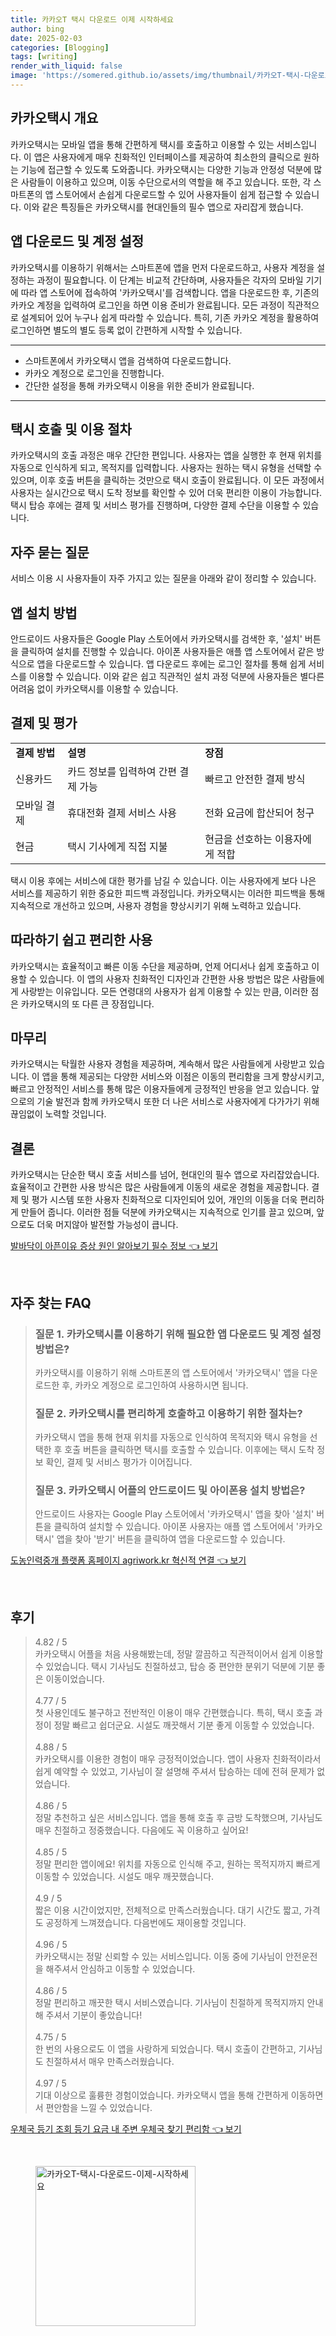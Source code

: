 ```yaml
---
title: 카카오T 택시 다운로드 이제 시작하세요
author: bing
date: 2025-02-03
categories: [Blogging]
tags: [writing]
render_with_liquid: false
image: 'https://somered.github.io/assets/img/thumbnail/카카오T-택시-다운로드-이제-시작하세요.webp'
---
```



<h2 id='카카오택시 개요'>카카오택시 개요</h2>

<p>카카오택시는 모바일 앱을 통해 간편하게 택시를 호출하고 이용할 수 있는 서비스입니다. 이 앱은 사용자에게 매우 친화적인 인터페이스를 제공하여 최소한의 클릭으로 원하는 기능에 접근할 수 있도록 도와줍니다. 카카오택시는 다양한 기능과 안정성 덕분에 많은 사람들이 이용하고 있으며, 이동 수단으로서의 역할을 해 주고 있습니다. 또한, 각 스마트폰의 앱 스토어에서 손쉽게 다운로드할 수 있어 사용자들이 쉽게 접근할 수 있습니다. 이와 같은 특징들은 카카오택시를 현대인들의 필수 앱으로 자리잡게 했습니다.</p>

<h2 id='앱 다운로드 및 계정 설정'>앱 다운로드 및 계정 설정</h2>

<p>카카오택시를 이용하기 위해서는 스마트폰에 앱을 먼저 다운로드하고, 사용자 계정을 설정하는 과정이 필요합니다. 이 단계는 비교적 간단하며, 사용자들은 각자의 모바일 기기에 따라 앱 스토어에 접속하여 '카카오택시'를 검색합니다. 앱을 다운로드한 후, 기존의 카카오 계정을 입력하여 로그인을 하면 이용 준비가 완료됩니다. 모든 과정이 직관적으로 설계되어 있어 누구나 쉽게 따라할 수 있습니다. 특히, 기존 카카오 계정을 활용하여 로그인하면 별도의 별도 등록 없이 간편하게 시작할 수 있습니다.</p>

<hr />

<ul>
    <li>스마트폰에서 카카오택시 앱을 검색하여 다운로드합니다.</li>
    <li>카카오 계정으로 로그인을 진행합니다.</li>
    <li>간단한 설정을 통해 카카오택시 이용을 위한 준비가 완료됩니다.</li>
</ul>

<hr />

<h2 id='택시 호출 및 이용 절차'>택시 호출 및 이용 절차</h2>

<p>카카오택시의 호출 과정은 매우 간단한 편입니다. 사용자는 앱을 실행한 후 현재 위치를 자동으로 인식하게 되고, 목적지를 입력합니다. 사용자는 원하는 택시 유형을 선택할 수 있으며, 이후 호출 버튼을 클릭하는 것만으로 택시 호출이 완료됩니다. 이 모든 과정에서 사용자는 실시간으로 택시 도착 정보를 확인할 수 있어 더욱 편리한 이용이 가능합니다. 택시 탑승 후에는 결제 및 서비스 평가를 진행하며, 다양한 결제 수단을 이용할 수 있습니다.</p>

<h2 id='자주 묻는 질문'>자주 묻는 질문</h2>

<p>서비스 이용 시 사용자들이 자주 가지고 있는 질문을 아래와 같이 정리할 수 있습니다.</p>

<h2 id='앱 설치 방법'>앱 설치 방법</h2>

<p>안드로이드 사용자들은 Google Play 스토어에서 카카오택시를 검색한 후, '설치' 버튼을 클릭하여 설치를 진행할 수 있습니다. 아이폰 사용자들은 애플 앱 스토어에서 같은 방식으로 앱을 다운로드할 수 있습니다. 앱 다운로드 후에는 로그인 절차를 통해 쉽게 서비스를 이용할 수 있습니다. 이와 같은 쉽고 직관적인 설치 과정 덕분에 사용자들은 별다른 어려움 없이 카카오택시를 이용할 수 있습니다.</p>

<h2 id='결제 및 평가'>결제 및 평가</h2>

<table>
    <tr>
        <td><b>결제 방법</b></td>
        <td><b>설명</b></td>
        <td><b>장점</b></td>
    </tr>
    <tr>
        <td>신용카드</td>
        <td>카드 정보를 입력하여 간편 결제 가능</td>
        <td>빠르고 안전한 결제 방식</td>
    </tr>
    <tr>
        <td>모바일 결제</td>
        <td>휴대전화 결제 서비스 사용</td>
        <td>전화 요금에 합산되어 청구</td>
    </tr>
    <tr>
        <td>현금</td>
        <td>택시 기사에게 직접 지불</td>
        <td>현금을 선호하는 이용자에게 적합</td>
    </tr>
</table>

<p>택시 이용 후에는 서비스에 대한 평가를 남길 수 있습니다. 이는 사용자에게 보다 나은 서비스를 제공하기 위한 중요한 피드백 과정입니다. 카카오택시는 이러한 피드백을 통해 지속적으로 개선하고 있으며, 사용자 경험을 향상시키기 위해 노력하고 있습니다.</p>

<h2 id='따라하기 쉽고 편리한 사용'>따라하기 쉽고 편리한 사용</h2>

<p>카카오택시는 효율적이고 빠른 이동 수단을 제공하며, 언제 어디서나 쉽게 호출하고 이용할 수 있습니다. 이 앱의 사용자 친화적인 디자인과 간편한 사용 방법은 많은 사람들에게 사랑받는 이유입니다. 모든 연령대의 사용자가 쉽게 이용할 수 있는 만큼, 이러한 점은 카카오택시의 또 다른 큰 장점입니다.</p>

<h2 id='마무리'>마무리</h2>

<p>카카오택시는 탁월한 사용자 경험을 제공하며, 계속해서 많은 사람들에게 사랑받고 있습니다. 이 앱을 통해 제공되는 다양한 서비스와 이점은 이동의 편리함을 크게 향상시키고, 빠르고 안정적인 서비스를 통해 많은 이용자들에게 긍정적인 반응을 얻고 있습니다. 앞으로의 기술 발전과 함께 카카오택시 또한 더 나은 서비스로 사용자에게 다가가기 위해 끊임없이 노력할 것입니다.</p>

<h2 id='결론'>결론</h2>

<p>카카오택시는 단순한 택시 호출 서비스를 넘어, 현대인의 필수 앱으로 자리잡았습니다. 효율적이고 간편한 사용 방식은 많은 사람들에게 이동의 새로운 경험을 제공합니다. 결제 및 평가 시스템 또한 사용자 친화적으로 디자인되어 있어, 개인의 이동을 더욱 편리하게 만들어 줍니다. 이러한 점들 덕분에 카카오택시는 지속적으로 인기를 끌고 있으며, 앞으로도 더욱 머지않아 발전할 가능성이 큽니다.</p>


<p><a class="click-button" title="발바닥이 아픈이유 증상 원인 알아보기 필수 정보" href="https://somered.github.io/posts/%EB%B0%9C%EB%B0%94%EB%8B%A5%EC%9D%B4-%EC%95%84%ED%94%88%EC%9D%B4%EC%9C%A0-%EC%A6%9D%EC%83%81-%EC%9B%90%EC%9D%B8-%EC%95%8C%EC%95%84%EB%B3%B4%EA%B8%B0-%ED%95%84%EC%88%98-%EC%A0%95%EB%B3%B4/" rel="dofollow">발바닥이 아픈이유 증상 원인 알아보기 필수 정보 👈 보기</a></p><br>
<h2 id='자주_찾는_FAQ'>자주 찾는 FAQ</h2>
<div itemscope="" itemtype="https://schema.org/FAQPage"> 
<blockquote> 
<div itemscope="" itemprop="mainEntity" itemtype="https://schema.org/Question"> 
<h3 itemprop="name">질문 1. 카카오택시를 이용하기 위해 필요한 앱 다운로드 및 계정 설정 방법은? </h3> 
<div itemscope="" itemprop="acceptedAnswer" itemtype="https://schema.org/Answer"> 
<span itemprop="text"> 
<p>카카오택시를 이용하기 위해 스마트폰의 앱 스토어에서 '카카오택시' 앱을 다운로드한 후, 카카오 계정으로 로그인하여 사용하시면 됩니다.</p> 
</span> 
</div> 
</div> 
<div itemscope="" itemprop="mainEntity" itemtype="https://schema.org/Question"> 
<h3 itemprop="name">질문 2. 카카오택시를 편리하게 호출하고 이용하기 위한 절차는? </h3> 
<div itemscope="" itemprop="acceptedAnswer" itemtype="https://schema.org/Answer"> 
<span itemprop="text"> 
<p>카카오택시 앱을 통해 현재 위치를 자동으로 인식하여 목적지와 택시 유형을 선택한 후 호출 버튼을 클릭하면 택시를 호출할 수 있습니다. 이후에는 택시 도착 정보 확인, 결제 및 서비스 평가가 이어집니다.</p> 
</span> 
</div> 
</div> 
<div itemscope="" itemprop="mainEntity" itemtype="https://schema.org/Question"> 
<h3 itemprop="name">질문 3. 카카오택시 어플의 안드로이드 및 아이폰용 설치 방법은?</h3> 
<div itemscope="" itemprop="acceptedAnswer" itemtype="https://schema.org/Answer"> 
<span itemprop="text"> 
<p>안드로이드 사용자는 Google Play 스토어에서 '카카오택시' 앱을 찾아 '설치' 버튼을 클릭하여 설치할 수 있습니다. 아이폰 사용자는 애플 앱 스토어에서 '카카오택시' 앱을 찾아 '받기' 버튼을 클릭하여 앱을 다운로드할 수 있습니다.</p> 
</span> 
</div> 
</div> 
</blockquote> 
</div>
<p><a class="click-button" title="도농인력중개 플랫폼 홈페이지 agriwork.kr 혁신적 연결" href="https://somered.github.io/posts/%EB%8F%84%EB%86%8D%EC%9D%B8%EB%A0%A5%EC%A4%91%EA%B0%9C-%ED%94%8C%EB%9E%AB%ED%8F%BC-%ED%99%88%ED%8E%98%EC%9D%B4%EC%A7%80-agriwork.kr-%ED%98%81%EC%8B%A0%EC%A0%81-%EC%97%B0%EA%B2%B0/" rel="dofollow">도농인력중개 플랫폼 홈페이지 agriwork.kr 혁신적 연결 👈 보기</a></p><br>
<h2 id='후기'>후기</h2>
<div itemscope itemtype="https://schema.org/Product">
  <blockquote>
  <div itemprop="review" itemscope itemtype="https://schema.org/Review">
      <div itemprop="reviewRating" itemscope itemtype="https://schema.org/Rating"> <span itemprop="ratingValue">4.82</span> / <span itemprop="bestRating">5</span> </div>
      <span itemprop="reviewBody">카카오택시 어플을 처음 사용해봤는데, 정말 깔끔하고 직관적이어서 쉽게 이용할 수 있었습니다. 택시 기사님도 친절하셨고, 탑승 중 편안한 분위기 덕분에 기분 좋은 이동이었습니다.</span>
  </div>
  <br>
  <div itemprop="review" itemscope itemtype="https://schema.org/Review">
      <div itemprop="reviewRating" itemscope itemtype="https://schema.org/Rating"> <span itemprop="ratingValue">4.77</span> / <span itemprop="bestRating">5</span> </div>
      <span itemprop="reviewBody">첫 사용인데도 불구하고 전반적인 이용이 매우 간편했습니다. 특히, 택시 호출 과정이 정말 빠르고 쉽더군요. 시설도 깨끗해서 기분 좋게 이동할 수 있었습니다.</span>
  </div>
  <br>
  <div itemprop="review" itemscope itemtype="https://schema.org/Review">
      <div itemprop="reviewRating" itemscope itemtype="https://schema.org/Rating"> <span itemprop="ratingValue">4.88</span> / <span itemprop="bestRating">5</span> </div>
      <span itemprop="reviewBody">카카오택시를 이용한 경험이 매우 긍정적이었습니다. 앱이 사용자 친화적이라서 쉽게 예약할 수 있었고, 기사님이 잘 설명해 주셔서 탑승하는 데에 전혀 문제가 없었습니다.</span>
  </div>
  <br>
  <div itemprop="review" itemscope itemtype="https://schema.org/Review">
      <div itemprop="reviewRating" itemscope itemtype="https://schema.org/Rating"> <span itemprop="ratingValue">4.86</span> / <span itemprop="bestRating">5</span> </div>
      <span itemprop="reviewBody">정말 추천하고 싶은 서비스입니다. 앱을 통해 호출 후 금방 도착했으며, 기사님도 매우 친절하고 정중했습니다. 다음에도 꼭 이용하고 싶어요!</span>
  </div>
  <br>
  <div itemprop="review" itemscope itemtype="https://schema.org/Review">
      <div itemprop="reviewRating" itemscope itemtype="https://schema.org/Rating"> <span itemprop="ratingValue">4.85</span> / <span itemprop="bestRating">5</span> </div>
      <span itemprop="reviewBody">정말 편리한 앱이에요! 위치를 자동으로 인식해 주고, 원하는 목적지까지 빠르게 이동할 수 있었습니다. 시설도 매우 깨끗했습니다.</span>
  </div>
  <br>
  <div itemprop="review" itemscope itemtype="https://schema.org/Review">
      <div itemprop="reviewRating" itemscope itemtype="https://schema.org/Rating"> <span itemprop="ratingValue">4.9</span> / <span itemprop="bestRating">5</span> </div>
      <span itemprop="reviewBody">짧은 이용 시간이었지만, 전체적으로 만족스러웠습니다. 대기 시간도 짧고, 가격도 공정하게 느껴졌습니다. 다음번에도 재이용할 것입니다.</span>
  </div>
  <br>
  <div itemprop="review" itemscope itemtype="https://schema.org/Review">
      <div itemprop="reviewRating" itemscope itemtype="https://schema.org/Rating"> <span itemprop="ratingValue">4.96</span> / <span itemprop="bestRating">5</span> </div>
      <span itemprop="reviewBody">카카오택시는 정말 신뢰할 수 있는 서비스입니다. 이동 중에 기사님이 안전운전을 해주셔서 안심하고 이동할 수 있었습니다.</span>
  </div>
  <br>
  <div itemprop="review" itemscope itemtype="https://schema.org/Review">
      <div itemprop="reviewRating" itemscope itemtype="https://schema.org/Rating"> <span itemprop="ratingValue">4.86</span> / <span itemprop="bestRating">5</span> </div>
      <span itemprop="reviewBody">정말 편리하고 깨끗한 택시 서비스였습니다. 기사님이 친절하게 목적지까지 안내해 주셔서 기분이 좋았습니다!</span>
  </div>
  <br>
  <div itemprop="review" itemscope itemtype="https://schema.org/Review">
      <div itemprop="reviewRating" itemscope itemtype="https://schema.org/Rating"> <span itemprop="ratingValue">4.75</span> / <span itemprop="bestRating">5</span> </div>
      <span itemprop="reviewBody">한 번의 사용으로도 이 앱을 사랑하게 되었습니다. 택시 호출이 간편하고, 기사님도 친절하셔서 매우 만족스러웠습니다.</span>
  </div>
  <br>
  <div itemprop="review" itemscope itemtype="https://schema.org/Review">
      <div itemprop="reviewRating" itemscope itemtype="https://schema.org/Rating"> <span itemprop="ratingValue">4.97</span> / <span itemprop="bestRating">5</span> </div>
      <span itemprop="reviewBody">기대 이상으로 훌륭한 경험이었습니다. 카카오택시 앱을 통해 간편하게 이동하면서 편안함을 느낄 수 있었습니다.</span>
  </div>
  </blockquote>
</div>
<p><a class="click-button" title="우체국 등기 조회 등기 요금 내 주변 우체국 찾기 편리함" href="https://somered.github.io/posts/%EC%9A%B0%EC%B2%B4%EA%B5%AD-%EB%93%B1%EA%B8%B0-%EC%A1%B0%ED%9A%8C-%EB%93%B1%EA%B8%B0-%EC%9A%94%EA%B8%88-%EB%82%B4-%EC%A3%BC%EB%B3%80-%EC%9A%B0%EC%B2%B4%EA%B5%AD-%EC%B0%BE%EA%B8%B0-%ED%8E%B8%EB%A6%AC%ED%95%A8/" rel="dofollow">우체국 등기 조회 등기 요금 내 주변 우체국 찾기 편리함 👈 보기</a></p><br>
<figure class="image"><img src="https://somered.github.io/assets/img/thumbnail/카카오T-택시-다운로드-이제-시작하세요.webp" alt="카카오T-택시-다운로드-이제-시작하세요" width="256" height="256"></figure>